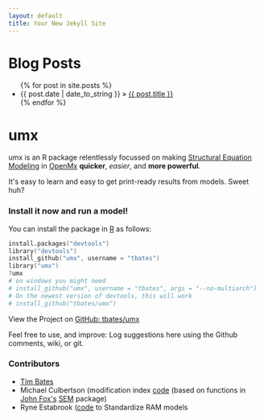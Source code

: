 ```yaml
---
layout: default
title: Your New Jekyll Site
---
```


<div id="home">
  <h1>Blog Posts</h1>
  <ul class="posts">
    {% for post in site.posts %}
      <li><span>{{ post.date | date_to_string }}</span> &raquo; <a href="{{ post.url }}">{{ post.title }}</a></li>
    {% endfor %}
  </ul>
</div>

# umx

umx is an R package relentlessly focussed on making [Structural Equation Modeling](http://en.wikipedia.org/wiki/Structural_equation_modeling) in [OpenMx](http://openmx.psyc.virginia.edu) **quicker**, *easier*, and **more powerful**. 

It's easy to learn and easy to get print-ready results from models. Sweet huh?

### Install it now and run a model!

You can install the package in [R](http://cran.r-project.org) as follows:

```S
install.packages("devtools")
library("devtools")
install_github("umx", username = "tbates")
library("umx")
?umx
# on windows you might need
# install_github("umx", username = "tbates", args = "--no-multiarch")
# On the newest version of devtools, this will work
# install_github("tbates/umx")
```

View the Project on [GitHub: tbates/umx](https://github.com/tbates/umx)

Feel free to use, and improve: Log suggestions here using the Github comments, wiki, or git.

### Contributors

* [Tim Bates](tim.bates@ed.ac.uk)
* Michael Culbertson (modification index [code](http://openmx.psyc.virginia.edu/thread/1019) (based on functions in [John Fox's](http://socserv.mcmaster.ca/jfox/Misc/sem/SEM-paper.pdf) [SEM](http://cran.r-project.org/web/packages/sem) package)
* Ryne Estabrook ([code](http://openmx.psyc.virginia.edu/thread/718) to Standardize RAM models
